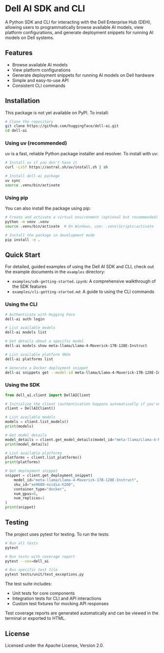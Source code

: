 # Dell AI SDK and CLI

A Python SDK and CLI for interacting with the Dell Enterprise Hub (DEH), allowing users to programmatically browse available AI models, view platform configurations, and generate deployment snippets for running AI models on Dell systems.

## Features

- Browse available AI models
- View platform configurations
- Generate deployment snippets for running AI models on Dell hardware
- Simple and easy-to-use API
- Consistent CLI commands

## Installation

This package is not yet available on PyPI. To install:

```bash
# Clone the repository
git clone https://github.com/huggingface/dell-ai.git
cd dell-ai
```

### Using uv (recommended)

uv is a fast, reliable Python package installer and resolver. To install with uv:

```bash
# Install uv if you don't have it
curl -LsSf https://astral.sh/uv/install.sh | sh

# Install dell-ai package
uv sync
source .venv/bin/activate
```

### Using pip

You can also install the package using pip:

```bash
# Create and activate a virtual environment (optional but recommended)
python -m venv .venv
source .venv/bin/activate  # On Windows, use: .venv\Scripts\activate

# Install the package in development mode
pip install -e .
```

## Quick Start

For detailed, guided examples of using the Dell AI SDK and CLI, check out the example documents in the `examples` directory:
- `examples/sdk-getting-started.ipynb`: A comprehensive walkthrough of the SDK features
- `examples/cli-getting-started.md`: A guide to using the CLI commands

### Using the CLI

```bash
# Authenticate with Hugging Face
dell-ai auth login

# List available models
dell-ai models list

# Get details about a specific model
dell-ai models show meta-llama/Llama-4-Maverick-17B-128E-Instruct

# List available platform SKUs
dell-ai platforms list

# Generate a Docker deployment snippet
dell-ai snippets get --model-id meta-llama/Llama-4-Maverick-17B-128E-Instruct --sku-id xe9680-nvidia-h200 --container docker --gpus 8 --replicas 1
```

### Using the SDK

```python
from dell_ai.client import DellAIClient

# Initialize the client (authentication happens automatically if you've logged in via CLI)
client = DellAIClient()

# List available models
models = client.list_models()
print(models)

# Get model details
model_details = client.get_model_details(model_id="meta-llama/Llama-4-Maverick-17B-128E-Instruct")
print(model_details)

# List available platforms
platforms = client.list_platforms()
print(platforms)

# Get deployment snippet
snippet = client.get_deployment_snippet(
    model_id="meta-llama/Llama-4-Maverick-17B-128E-Instruct",
    sku_id="xe9680-nvidia-h200",
    container_type="docker",
    num_gpus=8,
    num_replicas=1
)
print(snippet)
```

## Testing

The project uses pytest for testing. To run the tests:

```bash
# Run all tests
pytest

# Run tests with coverage report
pytest --cov=dell_ai

# Run specific test file
pytest tests/unit/test_exceptions.py
```

The test suite includes:
- Unit tests for core components
- Integration tests for CLI and API interactions
- Custom test fixtures for mocking API responses

Test coverage reports are generated automatically and can be viewed in the terminal or exported to HTML.

## License

Licensed under the Apache License, Version 2.0.
